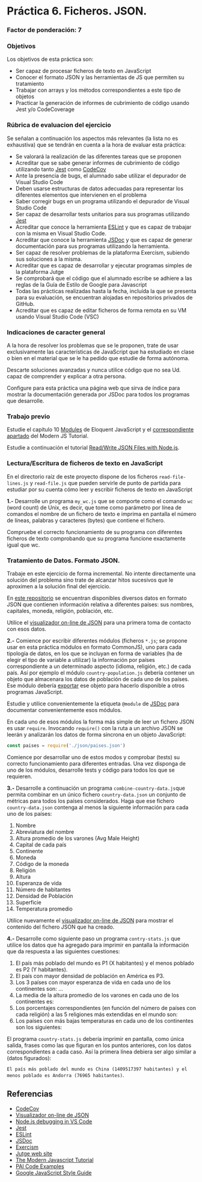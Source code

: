 # Práctica 6. Ficheros. JSON.
### Factor de ponderación: 7

### Objetivos
Los objetivos de esta práctica son:
* Ser capaz de procesar ficheros de texto en JavaScript
* Conocer el formato JSON y las herramientas de JS que permiten su tratamiento
* Trabajar con arrays y los métodos correspondientes a este tipo de objetos
* Practicar la generación de informes de cubrimiento de código usando Jest y/o CodeCoverage

### Rúbrica de evaluacion del ejercicio
Se señalan a continuación los aspectos más relevantes (la lista no es exhaustiva)
que se tendrán en cuenta a la hora de evaluar esta práctica:
* Se valorará la realización de las diferentes tareas que se proponen
* Acreditar que se sabe generar informes de cubrimiento de código utilizando tanto 
[Jest](https://jestjs.io/)
como
[CodeCov](https://docs.codecov.com/docs)
* Ante la presencia de bugs, el alumnado sabe utilizar el depurador de Visual Studio Code
* Deben usarse estructuras de datos adecuadas para representar los diferentes elementos que intervienen en el problema
* Saber corregir bugs en un programa utilizando el depurador de Visual Studio Code
* Ser capaz de desarrollar tests unitarios para sus programas utilizando 
[Jest](https://jestjs.io/)
* Acreditar que conoce la herramienta 
[ESLint](https://eslint.org/)
y que es capaz de trabajar con la misma en Visual Studio Code.
* Acreditar que conoce la herramienta 
[JSDoc](https://jsdoc.app/)
y que es capaz de generar documentación para sus programas utilizando la herramienta.
* Ser capaz de resolver problemas de la plataforma Exercism, subiendo sus soluciones a la misma.
* Acreditar que es capaz de desarrollar y ejecutar programas simples de la plataforma Jutge
* Se comprobará que el código que el alumnado escribe se adhiere a las reglas de la Guía de Estilo de Google
  para Javascript
* Todas las prácticas realizadas hasta la fecha, incluída la que se presenta para su evaluación, se encuentran alojadas en repositorios privados de GitHub.
* Acreditar que es capaz de editar ficheros de forma remota en su VM usando Visual Studio
  Code (VSC)

### Indicaciones de caracter general
A la hora de resolver los problemas que se le proponen, trate de usar exclusivamente las características de
JavaScript que ha estudiado en clase o bien en el material que se le ha pedido que estudie de forma autónoma.

Descarte soluciones avanzadas y nunca utilice código que no sea Ud. capaz de comprender y explicar a otra
persona.

Configure para esta práctica una página web que sirva de índice para mostrar la documentación generada por
JSDoc para todos los programas que desarrolle.

### Trabajo previo
Estudie el capítulo 10 
[Modules](https://eloquentjavascript.net/10_modules.html) de Eloquent JavaScript y
el 
[correspondiente apartado](https://javascript.info/modules)
del Modern JS Tutorial.

Estudie a continuación el tutorial
[Read/Write JSON Files with Node.js](https://medium.com/@osiolabs/read-write-json-files-with-node-js-92d03cc82824).

### Lectura/Escritura de ficheros de texto en JavaScript
En el directorio raíz de este proyecto dispone de los ficheros
`read-file-lines.js` y `read-file.js`
que pueden servirle de punto de partida para estudiar por su cuenta cómo leer y escribir ficheros de texto en JavaScript

**1.-** Desarrolle un programa `my_wc.js` que se comporte como el comando `wc` (word count) de Unix, es decir, que tome como parámetro por línea 
de comandos el nombre de un fichero de texto e imprima en pantalla el número de líneas, palabras y caracteres (bytes) que contiene el fichero.

Compruebe el correcto funcionamiento de su programa con diferentes ficheros de texto comprobando que su programa funcione exactamente igual que wc.

### Tratamiento de Datos. Formato JSON.
Trabaje en este ejercicio de forma incremental. 
No intente directamente una solución del problema sino trate de alcanzar hitos sucesivos que le aproximen a la 
solución final del ejercicio.

En [este repositorio](https://github.com/samayo/country-json) se encuentran disponibles diversos datos en
formato JSON que contienen información relativa a diferentes países: sus nombres, capitales, moneda, religión,
población, etc.

Utilice el [visualizador on-line de JSON](http://jsonviewer.stack.hu/) para una primera toma de contacto con
esos datos.

**2.-** Comience por escribir diferentes módulos (ficheros `*.js`; se propone usar en esta práctica módulos en formato CommonJS), 
uno para cada tipología de datos, en los que se incluyan en
forma de variables (ha de elegir el tipo de variable a utilizar) la información por países correspondiente a un determinado aspecto (idioma, religión, etc.)
de cada país.
Así por ejemplo el módulo `country-population.js` debería contener un objeto que almacenara los datos de población de cada uno de los países.
Ese módulo debería 
[exportar](https://javascript.info/import-export#export-before-declarations)
ese objeto para hacerlo disponible a otros programas JavaScript.

Estudie y utilice convenientemente la etiqueta `@module` de
[JSDoc](https://jsdoc.app/tags-module.html) 
para documentar convenientemente esos módulos. 

En cada uno de esos módulos la forma más simple de leer un fichero JSON es usar `require`.
Invocando `require()` con la ruta a un archivo JSON se leerán y analizarán los datos de forma síncrona en un objeto JavaScript:
```js
const paises = require('./json/paises.json')
```
Comience por desarrollar uno de estos modos y comprobar (tests) su correcto funcionamiento para diferentes
entradas.
Una vez disponga de uno de los módulos, desarrolle tests y código para todos los que se requieren.

**3.-** Desarrolle a continuación un programa `combine-country-data.js`que permita combinar en un único fichero `country-data.json` un conjunto de métricas
para todos los países considerados.
Haga que ese fichero `country-data.json` contenga al menos la siguiente información para cada uno de los
países:

1. Nombre
2. Abreviatura del nombre
3. Altura promedio de los varones (Avg Male Height)
4. Capital de cada país
5. Continente
6. Moneda
7. Código de la moneda
8. Religión
9. Altura
10. Esperanza de vida
11. Número de habitantes
12. Densidad de Población
13. Superficie
14. Temperatura promedio

Utilice nuevamente el 
[visualizador on-line de JSON](http://jsonviewer.stack.hu/) 
para mostrar el contenido del fichero JSON que ha creado.

**4.-** Desarrolle como siguiente paso un programa `contry-stats.js` que utilice los datos que ha agregado para
imprimir en pantalla la información que da respuesta a las siguientes cuestiones:

1. El país más poblado del mundo es P1 (X habitantes) y el menos poblado es P2 (Y habitantes).
2. El país con mayor densidad de población en América es P3.
3. Los 3 países con mayor esperanza de vida en cada uno de los continentes son: ...
4. La media de la altura promedio de los varones en cada uno de los continentes es: 
5. Los porcentajes correspondientes (en función del número de países con cada religión) a las 5 religiones más
  extendidas en el mundo son:
6. Los países con más bajas temperaturas en cada uno de los continentes son los siguientes:

El programa `country-stats.js` debería imprimir en pantalla, como única salida, frases como las que figuran en los puntos
anteriores, con los datos correspondientes a cada caso.
Así la primera línea debiera ser algo similar a (datos figurados):

`El país más poblado del mundo es China (1409517397 habitantes) y el menos poblado es Andorra (76965 habitantes)`. 

## Referencias
* [CodeCov](https://docs.codecov.com/docs)
* [Visualizador on-line de JSON](http://jsonviewer.stack.hu/) 
* [Node.js debugging in VS Code](https://code.visualstudio.com/docs/nodejs/nodejs-debugging)
* [Jest](https://jestjs.io/)
* [ESLint](https://eslint.org/)
* [JSDoc](https://jsdoc.app/)
* [Exercism](https://exercism.io/)
* [Jutge web site](https://jutge.org/)
* [The Modern Javascript Tutorial](https://javascript.info)
* [PAI Code Examples](https://github.com/ULL-ESIT-PAI-2021-2022/PAI-class-code-examples/tree/master/src)
* [Google JavaScript Style Guide](https://google.github.io/styleguide/jsguide.html)
